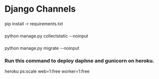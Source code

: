 # Django Channels

###
pip install -r requirements.txt

###
python manage.py collectstatic --noinput

###
python manage.py migrate --noinput

### Run this command to deploy daphne and gunicorn on heroku.
heroku ps:scale web=1:free worker=1:free
